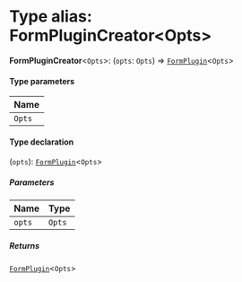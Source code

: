 # Type alias: FormPluginCreator\<Opts>

**FormPluginCreator**<`Opts`>: (`opts`: `Opts`) => [`FormPlugin`](/en/auto-docs/free-layout-editor/classes/FormPlugin.md)<`Opts`>

#### Type parameters

| Name |
| :------ |
| `Opts` |

#### Type declaration

(`opts`): [`FormPlugin`](/en/auto-docs/free-layout-editor/classes/FormPlugin.md)<`Opts`>

##### Parameters

| Name | Type |
| :------ | :------ |
| `opts` | `Opts` |

##### Returns

[`FormPlugin`](/en/auto-docs/free-layout-editor/classes/FormPlugin.md)<`Opts`>

